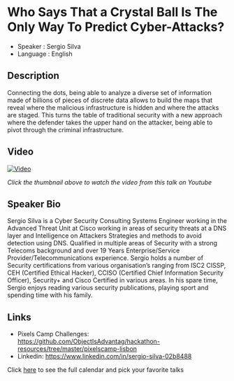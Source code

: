 Who Says That a Crystal Ball Is The Only Way To Predict Cyber-Attacks?
========================

* Speaker   : Sergio Silva
* Language  : English

Description
-----------

Connecting the dots, being able to analyze a diverse set of information made of billions of pieces of discrete data allows to build the maps that reveal where the malicious infrastructure is hidden and where the attacks are staged. This turns the table of traditional security with a new approach where the defender takes the upper hand on the attacker, being able to pivot through the criminal infrastructure.

Video
-----

[![Video](https://img.youtube.com/vi/CMgqtbgx1Bw/maxresdefault.jpg)](https://www.youtube.com/watch?v=CMgqtbgx1Bw)

_Click the thumbnail above to watch the video from this talk on Youtube_

Speaker Bio
-----------

Sergio Silva is a Cyber Security Consulting Systems Engineer working in the Advanced Threat Unit at Cisco working in areas of security threats at a DNS layer and Intelligence on Attackers Strategies and methods to avoid detection using DNS.
Qualified in multiple areas of Security with a strong Telecoms background and over 19 Years Enterprise/Service Provider/Telecommunications experience. Sergio holds a number of Security certifications from various organisation’s ranging from ISC2 CISSP, CEH (Certified Ethical Hacker), CCISO (Certified Chief Information Security Officer), Security+ and Cisco Certified in various areas. In his spare time, Sergio enjoys reading various security publications, playing sport and spending time with his family.

Links
-----

* Pixels Camp Challenges: https://github.com/ObjectIsAdvantag/hackathon-resources/tree/master/pixelscamp-lisbon
* Linkedin: https://www.linkedin.com/in/sergio-silva-02b8488

Click [here][1] to see the full calendar and pick your favorite talks

[1]: https://pixels.camp/schedule/
